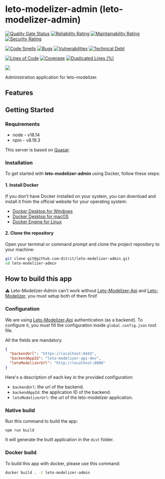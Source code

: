 # leto-modelizer-admin (leto-modelizer-admin)

[![Quality Gate Status](https://sonarcloud.io/api/project_badges/measure?project=ditrit_leto-modelizer-admin&metric=alert_status)](https://sonarcloud.io/summary/overall?id=ditrit_leto-modelizer-admin)
[![Reliability Rating](https://sonarcloud.io/api/project_badges/measure?project=ditrit_leto-modelizer-admin&metric=reliability_rating)](https://sonarcloud.io/summary/overall?id=ditrit_leto-modelizer-admin)
[![Maintainability Rating](https://sonarcloud.io/api/project_badges/measure?project=ditrit_leto-modelizer-admin&metric=sqale_rating)](https://sonarcloud.io/summary/overall?id=ditrit_leto-modelizer-admin)
[![Security Rating](https://sonarcloud.io/api/project_badges/measure?project=ditrit_leto-modelizer-admin&metric=security_rating)](https://sonarcloud.io/summary/overall?id=ditrit_leto-modelizer-admin)

[![Code Smells](https://sonarcloud.io/api/project_badges/measure?project=ditrit_leto-modelizer-admin&metric=code_smells)](https://sonarcloud.io/summary/overall?id=ditrit_leto-modelizer-admin)
[![Bugs](https://sonarcloud.io/api/project_badges/measure?project=ditrit_leto-modelizer-admin&metric=bugs)](https://sonarcloud.io/summary/overall?id=ditrit_leto-modelizer-admin)
[![Vulnerabilities](https://sonarcloud.io/api/project_badges/measure?project=ditrit_leto-modelizer-admin&metric=vulnerabilities)](https://sonarcloud.io/summary/overall?id=ditrit_leto-modelizer-admin)
[![Technical Debt](https://sonarcloud.io/api/project_badges/measure?project=ditrit_leto-modelizer-admin&metric=sqale_index)](https://sonarcloud.io/summary/overall?id=ditrit_leto-modelizer-admin)

[![Lines of Code](https://sonarcloud.io/api/project_badges/measure?project=ditrit_leto-modelizer-admin&metric=ncloc)](https://sonarcloud.io/summary/overall?id=ditrit_leto-modelizer-admin)
[![Coverage](https://sonarcloud.io/api/project_badges/measure?project=ditrit_leto-modelizer-admin&metric=coverage)](https://sonarcloud.io/summary/overall?id=ditrit_leto-modelizer-admin)
[![Duplicated Lines (%)](https://sonarcloud.io/api/project_badges/measure?project=ditrit_leto-modelizer-admin&metric=duplicated_lines_density)](https://sonarcloud.io/summary/overall?id=ditrit_leto-modelizer-admin)

[![](https://dcbadge.vercel.app/api/server/zkKfj9gj2C?style=flat&theme=default-inverted)](https://discord.gg/zkKfj9gj2C)

Administration application for leto-modelizer.

## Features

## Getting Started

### Requirements

- node - v18.14
- npm - v8.19.3

This server is based on [Quasar](https://quasar.dev/).

### Installation

To get started with __leto-modelizer-admin__ using Docker, follow these steps:

#### 1. Install Docker

If you don't have Docker installed on your system, you can download and install it from the official website for your operating system:

* [Docker Desktop for Windows](https://docs.docker.com/desktop/install/windows-install/)
* [Docker Desktop for macOS](https://docs.docker.com/desktop/install/mac-install/)
* [Docker Engine for Linux](https://docs.docker.com/desktop/install/linux-install/)

#### 2. Clone the repository

Open your terminal or command prompt and clone the project repository to your machine:

```bash
git clone git@github.com:ditrit/leto-modelizer-admin.git
cd leto-modelizer-admin
```

## How to build this app

:warning: Leto-Modelizer-Admin can't work without [Leto-Modelizer-Api](https://github.com/ditrit/leto-modelizer-api) and [Leto-Modelizer](https://github.com/ditrit/leto-modelizer), you must setup both of them first!

### Configuration

We are using [Leto-Modelizer-Api](https://github.com/ditrit/leto-modelizer-api) authentication (as a backend). To configure it, you must fill the configuration inside `global.config.json` root file.

All the fields are mandatory.

```json
{
  "backendUrl": "https://localhost:8443",
  "backendAppId": "leto-modelizer-api-dev",
  "letoModelizerUrl": "http://localhost:8080"
}
```

Here's a description of each key in the provided configuration:
- `backendUrl`: the url of the backend.
- `backendAppId`: the application ID of the backend.
- `letoModelizerUrl`: the url of the leto-modelizer application.

### Native build

Run this command to build the app:

```
npm run build
```

It will generate the built application in the `dist` folder.

### Docker build

To build this app with docker, please use this command:
```bash
docker build . -t leto-modelizer-admin
```
